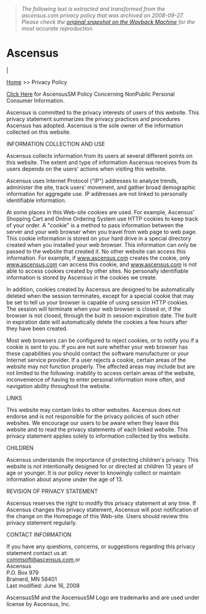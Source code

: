 > *The following text is extracted and transformed from the ascensus.com privacy policy that was archived on 2008-09-27. Please check the [original snapshot on the Wayback Machine](https://web.archive.org/web/20080927044655id_/http%3A//www.ascensus.com/privacyPolicy.aspx) for the most accurate reproduction.*

# Ascensus

[ ](http://www.ascensus.com/news/news.aspx?ID=105)

| 

[Home](https://web.archive.org/web/20080927044655id_/http%3A//www.ascensus.com/default.aspx) >> Privacy Policy

[Click Here](https://web.archive.org/web/20080927044655id_/http%3A//www.ascensus.com/nonPublicInfo.aspx) for AscensusSM Policy Concerning NonPublic Personal Consumer Information. 

Ascensus is committed to the privacy interests of users of this website. This privacy statement summarizes the privacy practices and procedures Ascensus has adopted. Ascensus is the sole owner of the information collected on this website. 

INFORMATION COLLECTION AND USE

Ascensus collects information from its users at several different points on this website. The extent and type of information Ascensus receives from its users depends on the users' actions when visiting this website. 

Ascensus uses Internet Protocol ("IP") addresses to analyze trends, administer the site, track users' movement, and gather broad demographic information for aggregate use. IP addresses are not linked to personally identifiable information. 

At some places in this Web-site cookies are used. For example, Ascensus' Shopping Cart and Online Ordering System use HTTP cookies to keep track of your order. A "cookie" is a method to pass information between the server and your web browser when you travel from web page to web page. This cookie information is stored on your hard drive in a special directory created when you installed your web browser. This information can only be passed to the website that created it. No other website can access this information. For example, if www.ascensus.com creates the cookie, only www.ascensus.com can access this cookie, and www.ascensus.com is not able to access cookies created by other sites. No personally identifiable information is stored by Ascensus in the cookies we create. 

In addition, cookies created by Ascensus are designed to be automatically deleted when the session terminates, except for a special cookie that may be set to tell us your browser is capable of using session HTTP cookies. The session will terminate when your web browser is closed or, if the browser is not closed, through the built in session expiration date. The built in expiration date will automatically delete the cookies a few hours after they have been created. 

Most web browsers can be configured to reject cookies, or to notify you if a cookie is sent to you. If you are not sure whether your web browser has these capabilities you should contact the software manufacturer or your Internet service provider. If a user rejects a cookie, certain areas of the website may not function properly. The affected areas may include but are not limited to the following: inability to access certain areas of the website, inconvenience of having to enter personal information more often, and navigation ability throughout the website. 

LINKS

This website may contain links to other websites. Ascensus does not endorse and is not responsible for the privacy policies of such other websites. We encourage our users to be aware when they leave this website and to read the privacy statements of each linked website. This privacy statement applies solely to information collected by this website. 

CHILDREN

Ascensus understands the importance of protecting children's privacy. This website is not intentionally designed for or directed at children 13 years of age or younger. It is our policy never to knowingly collect or maintain information about anyone under the age of 13. 

REVISION OF PRIVACY STATEMENT

Ascensus reserves the right to modify this privacy statement at any time. If Ascensus changes this privacy statement, Ascensus will post notification of the change on the Homepage of this Web-site. Users should review this privacy statement regularly. 

CONTACT INFORMATION

If you have any questions, concerns, or suggestions regarding this privacy statement contact us at:  
[commsoft@ascensus.com ](mailto:commsoft@ascensus.com) or  
Ascensus  
P.O. Box 979  
Brainerd, MN 56401  
Last modified: June 16, 2008 

AscensusSM and the AscensusSM Logo are trademarks and are used under license by Ascensus, Inc.

